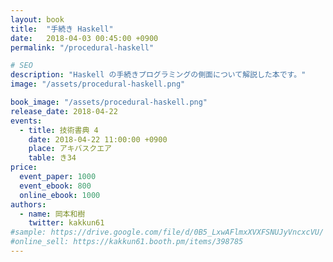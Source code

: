 ```yaml
---
layout: book
title:  "手続き Haskell"
date:   2018-04-03 00:45:00 +0900
permalink: "/procedural-haskell"

# SEO
description: "Haskell の手続きプログラミングの側面について解説した本です。"
image: "/assets/procedural-haskell.png"

book_image: "/assets/procedural-haskell.png"
release_date: 2018-04-22
events: 
  - title: 技術書典 4
    date: 2018-04-22 11:00:00 +0900
    place: アキバスクエア
    table: き34
price:
  event_paper: 1000
  event_ebook: 800
  online_ebook: 1000
authors: 
  - name: 岡本和樹
    twitter: kakkun61
#sample: https://drive.google.com/file/d/0B5_LxwAFlmxXVXFSNUJyVncxcVU/
#online_sell: https://kakkun61.booth.pm/items/398785
---
```

